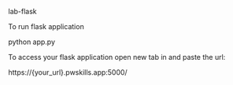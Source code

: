 lab-flask

To run flask application

python app.py

To access your flask application open new tab in and paste the url:

https://{your_url}.pwskills.app:5000/

